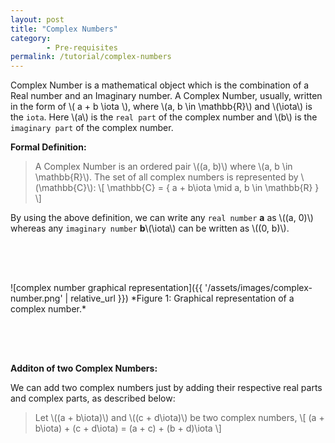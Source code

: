 ```yaml
---
layout: post
title: "Complex Numbers"
category: 
        - Pre-requisites
permalink: /tutorial/complex-numbers
---
```


Complex Number is a mathematical object which is the combination of a Real number and an Imaginary number. A Complex Number, usually, written in the form of \\( a + b \iota \\), where \\(a, b \in \mathbb{R}\\) and \\(\iota\\) is the `iota`. Here \\(a\\) is the `real part` of the complex number and \\(b\\) is the `imaginary part` of the complex number.

**Formal Definition:**

> A Complex Number is an ordered pair \\((a, b)\\) where \\(a, b \in \mathbb{R}\\).
The set of all complex numbers is represented by \\(\mathbb{C}\\):
        \\[
                \mathbb{C} = { a + b\iota \mid a, b \in \mathbb{R} }
        \\]

By using the above definition, we can write any `real number` **a** as \\((a, 0)\\) whereas any `imaginary number` **b**\\(\iota\\) can be written as \\((0, b)\\).

<div style="height: 64px"></div>
![complex number graphical representation]({{ '/assets/images/complex-number.png' | relative_url }})
*Figure 1: Graphical representation of a complex number.*
<div style="height: 64px"></div>

**Additon of two Complex Numbers:**

We can add two complex numbers just by adding their respective real parts and complex parts, as described below:
> Let \\((a + b\iota)\\) and \\((c + d\iota)\\) be two complex numbers, 
        \\[
                (a + b\iota) + (c + d\iota) = (a + c) + (b + d)\iota
        \\]